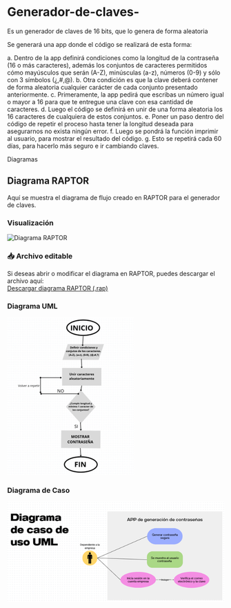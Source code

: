 # Generador-de-claves-
Es un generador de claves de 16 bits, que lo genera de forma aleatoria 

Se generará una app donde el código se realizará de esta forma: 

a.	Dentro de la app definirá condiciones como la longitud de la contraseña (16 o más caracteres), además los conjuntos de caracteres permitidos cómo mayúsculos que serán (A-Z), minúsculas (a-z), números (0-9) y sólo con 3 símbolos (¿,#,@). 
b.	Otra condición es que la clave deberá contener de forma aleatoria cualquier carácter de cada conjunto presentado anteriormente. 
c.	Primeramente, la app pedirá que escribas un número igual o mayor a 16 para que te entregue una clave con esa cantidad de caracteres.
d.	Luego el código se definirá en unir de una forma aleatoria los 16 caracteres de cualquiera de estos conjuntos.
e.	Poner un paso dentro del código de repetir el proceso hasta tener la longitud deseada para asegurarnos no exista ningún error. 
f.	Luego se pondrá la función imprimir al usuario, para mostrar el resultado del código. 
g.	Esto se repetirá cada 60 días, para hacerlo más seguro e ir cambiando claves. 

Diagramas 
## Diagrama RAPTOR

Aquí se muestra el diagrama de flujo creado en RAPTOR para el generador de claves.

### Visualización
![Diagrama RAPTOR](Diagrama%de%raptor)

### 📥 Archivo editable
Si deseas abrir o modificar el diagrama en RAPTOR, puedes descargar el archivo aquí:  
[Descargar diagrama RAPTOR (.rap)](Autónomo_2)
### Diagrama UML
![Diagrama UML](Diagrama%20UML.png)

### Diagrama de Caso
![Diagrama de Caso](Diagrama%20de%20caso.png)
